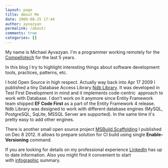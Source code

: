 ```yaml
---
layout: page
title: About Me
date: 2009-08-25 17:44
author: ayvazyan
permalink: /about/
comments: true
categories: []
---
```

My name is Michael Ayvazyan. I'm a programmer working remotely for the [Compellotech](http://www.compellotech.com) for the last 5 years.

In this blog I try to highlight interesting things about software development tools, practices, patterns, etc. 

I hold Open Source in high respect. Actually way back into Apr 17 2009 I published a tiny Database Access Library <a title="Ndb Library" href="http://ndb.codeplex.com/">Ndb Library</a>. It was developed in Test First Development in mind and it implements code-centric  approach to work with Database. I don't work on it anymore since Entity Framework team shipped <strong>EF Code First</strong> as a part of the Entity Framework 4 release. Ndb Library was designed to work with different database engines (MySQL, PostgreSQL, SqLite, MSSQL Server are supported). In the same time it's pretty easy to add other engines.

There is another small open source project <a href="https://github.com/mayvazyan/MSBuild.Scaffolding#msbuildscaffolding">MSBuild.Scaffolding</a> I published on Dec 8 2012. It allows to prepare solution for CI build using single <strong>Enable-Versioning</strong> command.

If you are looking for details on my professional experience <a title="Michael Ayvazyan LinkedIn Profile" href="http://www.linkedin.com/in/michaelayvazyan">LinkedIn</a> has up to date information. Also you might find it convenient to start with <a href="http://vizualize.me/ayvazyan">infographic</a> summary.
